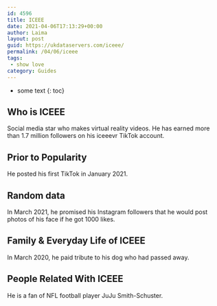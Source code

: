 ```yaml
---
id: 4596
title: ICEEE
date: 2021-04-06T17:13:29+00:00
author: Laima
layout: post
guid: https://ukdataservers.com/iceee/
permalink: /04/06/iceee
tags:
 - show love
category: Guides
---
```


* some text
{: toc}


## Who is ICEEE
                  
                  
                  
Social media star who makes virtual reality videos. He has earned more than 1.7 million followers on his iceeevr TikTok account.
                  
              
            
              
            
                
                
                
## Prior to Popularity
                  
                  
                  
He posted his first TikTok in January 2021.
                  
              
            
              
            
                
                
                
## Random data
                  
                  
                  
In March 2021, he promised his Instagram followers that he would post photos of his face if he got 1000 likes.
                  
              
            
              
            
                
                
                
## Family & Everyday Life of ICEEE
                  
                  
                  
In March 2020, he paid tribute to his dog who had passed away.
                  
              
            
              
            
                
                
                
## People Related With ICEEE
                  
                  
                  
He is a fan of NFL football player JuJu Smith-Schuster.
                  
              
            
              
            
                
              
            
              
              
            
            
              
            
          
          
          